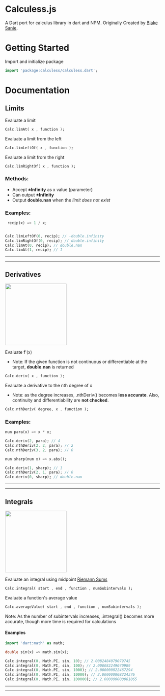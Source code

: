 # Calculess.js
A Dart port for calculus library in dart and NPM. Originally Created by [Blake Sanie](https://github.com/blakesanie/Calculess/).


# Getting Started
Import and initialize package
```dart
import 'package:calculess/calculess.dart';
```

# Documentation
## Limits

Evaluate a limit
```dart
Calc.limAt( x , function );
```

Evaluate a limit from the left
```dart
Calc.limLeftOf( x , function );
```

Evaluate a limit from the right
```dart
Calc.limRightOf( x , function );
```
### Methods:
* Accept **±Infinity** as x value (parameter)
* Can output **±Infinity**
* Output **double.nan** when the *limit does not exist*

### Examples:

```dart
 recip(x) => 1 / x;


Calc.limLeftOf(0, recip); // -double.infinity
Calc.limRightOf(0, recip); // double.infinity
Calc.limAt(0, recip); // double.nan
Calc.limAt(1, recip); // 1
```
***
***

## Derivatives
<img src="https://www.wikihow.com/images/c/cc/Tangent_animation.gif" width="200px"></img>

Evaluate f'(x)
* Note: If the given function is not continuous or differentiable at the target, **double.nan** is returned
```dart
Calc.deriv( x , function );
```
Evaluate a derivative to the nth degree of x
* Note: as the degree increases, .nthDeriv() becomes **less accurate**. Also, continuity and differentiability are **not checked**.
```dart
Calc.nthDeriv( degree, x , function );
```

### Examples:

```dart
num para(x) => x * x;

Calc.deriv(2, para); // 4
Calc.nthDeriv(2, 2, para); // 2
Calc.nthDeriv(3, 2, para); // 0

num sharp(num x) => x.abs();

Calc.deriv(1, sharp); // 1
Calc.nthDeriv(2, 1, para); // 0
Calc.deriv(0, sharp); // double.nan
```
***
***
## Integrals
<img src="https://upload.wikimedia.org/wikipedia/commons/6/61/Riemann_sum_%28rightbox%29.gif" width="200px"></img>

Evaluate an integral using midpoint [Riemann Sums](https://en.wikipedia.org/wiki/Riemann_sum)
```dart
Calc.integral( start , end , function , numSubintervals );
```
Evaluate a function's average value
```dart
Calc.averageValue( start , end , function , numSubintervals );
```
Note: As the number of subintervals increases, .intregral() becomes more accurate, though more time is required for calculations
#### Examples
```dart
import 'dart:math' as math;

double sin(x) => math.sin(x);

Calc.integral(0, Math.PI, sin, 10); // 2.0082484079079745
Calc.integral(0, Math.PI, sin, 100); // 2.000082249070989
Calc.integral(0, Math.PI, sin, 1000); // 2.000000822467294
Calc.integral(0, Math.PI, sin, 10000); // 2.000000008224376
Calc.integral(0, Math.PI, sin, 100000); // 2.000000000081865
```
***
***